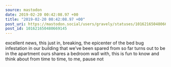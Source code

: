```yaml
---
source: mastodon
date: 2019-02-20 00:42:08.97 +00
title: "2019-02-20 00:42:08.97 +00"
post_uri: https://mastodon.social/users/gravely/statuses/101621650480669145
post_id: 101621650480669145
---
```

excellent news, this just in, breaking, the epicenter of the bed bug infestation in our building that we’ve been spared from so far turns out to be in the apartment ours shares a bedroom wall with, this is fun to know and think about from time to time, to me, pause not


